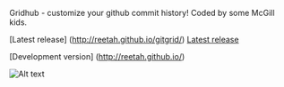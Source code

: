 Gridhub - customize your github commit history!
Coded by some McGill kids.

[Latest release] (http://reetah.github.io/gitgrid/)
<a href="http://reetah.github.io/gitgrid/" target="_blank">Latest release</a> 

[Development version] (http://reetah.github.io/)

![Alt text](/gridhub.png "Gridhub")

